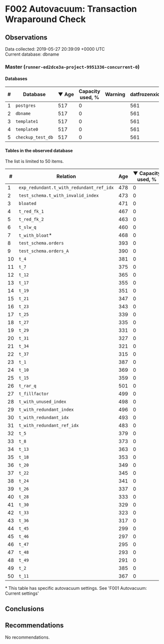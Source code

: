 # F002 Autovacuum: Transaction Wraparound Check #

## Observations ##
Data collected: 2019-05-27 20:39:09 +0000 UTC  
Current database: dbname  



### Master (`runner-ed2dce3a-project-9951336-concurrent-0`) ###

#### Databases ####
  

| \# | Database | &#9660;&nbsp;Age | Capacity used, % | Warning | datfrozenxid |
|--|--------|-----|------------------|---------|--------------|
| 1 |`postgres`|517 |0 |  |561 |
| 2 |`dbname`|517 |0 |  |561 |
| 3 |`template1`|517 |0 |  |561 |
| 4 |`template0`|517 |0 |  |561 |
| 5 |`checkup_test_db`|517 |0 |  |561 |


#### Tables in the observed database ####
The list is limited to 50 items.  

| \# | Relation | Age | &#9660;&nbsp;Capacity used, % | Warning |rel_relfrozenxid | toast_relfrozenxid |
|---|-------|-----|------------------|---------|-----------------|--------------------|
| 1 |`exp_redundant.t_with_redundant_ref_idx` |478 |0 |  |600 |0 |
| 2 |`test_schema.t_with_invalid_index` |473 |0 |  |605 |0 |
| 3 |`bloated` |471 |0 |  |607 |0 |
| 4 |`t_red_fk_1` |467 |0 |  |611 |0 |
| 5 |`t_red_fk_2` |463 |0 |  |615 |0 |
| 6 |`t_slw_q` |460 |0 |  |618 |0 |
| 7 |`t_with_bloat`\* |468 |0 |  |610 |0 |
| 8 |`test_schema.orders` |393 |0 |  |685 |0 |
| 9 |`test_schema.orders_A` |390 |0 |  |688 |0 |
| 10 |`t_4` |381 |0 |  |697 |0 |
| 11 |`t_7` |375 |0 |  |703 |0 |
| 12 |`t_12` |365 |0 |  |713 |0 |
| 13 |`t_17` |355 |0 |  |723 |0 |
| 14 |`t_19` |351 |0 |  |727 |0 |
| 15 |`t_21` |347 |0 |  |731 |0 |
| 16 |`t_23` |343 |0 |  |735 |0 |
| 17 |`t_25` |339 |0 |  |739 |0 |
| 18 |`t_27` |335 |0 |  |743 |0 |
| 19 |`t_29` |331 |0 |  |747 |0 |
| 20 |`t_31` |327 |0 |  |751 |0 |
| 21 |`t_34` |321 |0 |  |757 |0 |
| 22 |`t_37` |315 |0 |  |763 |0 |
| 23 |`t_1` |387 |0 |  |691 |0 |
| 24 |`t_10` |369 |0 |  |709 |0 |
| 25 |`t_15` |359 |0 |  |719 |0 |
| 26 |`t_rar_q` |501 |0 |  |577 |0 |
| 27 |`t_fillfactor` |499 |0 |  |579 |0 |
| 28 |`t_with_unused_index` |498 |0 |  |580 |0 |
| 29 |`t_with_redundant_index` |496 |0 |  |582 |0 |
| 30 |`t_with_redundant_idx` |493 |0 |  |585 |0 |
| 31 |`t_with_redundant_ref_idx` |483 |0 |  |595 |0 |
| 32 |`t_5` |379 |0 |  |699 |0 |
| 33 |`t_8` |373 |0 |  |705 |0 |
| 34 |`t_13` |363 |0 |  |715 |0 |
| 35 |`t_18` |353 |0 |  |725 |0 |
| 36 |`t_20` |349 |0 |  |729 |0 |
| 37 |`t_22` |345 |0 |  |733 |0 |
| 38 |`t_24` |341 |0 |  |737 |0 |
| 39 |`t_26` |337 |0 |  |741 |0 |
| 40 |`t_28` |333 |0 |  |745 |0 |
| 41 |`t_30` |329 |0 |  |749 |0 |
| 42 |`t_33` |323 |0 |  |755 |0 |
| 43 |`t_36` |317 |0 |  |761 |0 |
| 44 |`t_45` |299 |0 |  |779 |0 |
| 45 |`t_46` |297 |0 |  |781 |0 |
| 46 |`t_47` |295 |0 |  |783 |0 |
| 47 |`t_48` |293 |0 |  |785 |0 |
| 48 |`t_49` |291 |0 |  |787 |0 |
| 49 |`t_2` |385 |0 |  |693 |0 |
| 50 |`t_11` |367 |0 |  |711 |0 |


\* This table has specific autovacuum settings. See 'F001 Autovacuum: Current settings'


## Conclusions ##

## Recommendations ##
No recommendations.  



